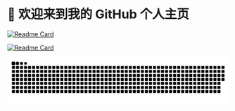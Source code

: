 # 👋 欢迎来到我的 GitHub 个人主页

[![Readme Card](https://github-readme-stats.vercel.app/api/pin/?username=hoochanlon&repo=tetyou)](https://github.com/hoochanlon/tetyou) 

[![Readme Card](https://github-readme-stats.vercel.app/api/pin/?username=hoochanlon&repo=free-mac-ntfs)](https://github.com/hoochanlon/free-mac-ntfs)

![ ](https://raw.githubusercontent.com/hoochanlon/hoochanlon/master/assets/github-contribution-grid-snake.svg)
